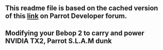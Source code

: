 ## This readme file is based on the cached version of this [link](http://forum.developer.parrot.com/t/tuto-modify-your-bebop-2-to-carry-and-power-your-s-l-a-m-dunk/4725) on Parrot Developer forum.

## Modifying your Bebop 2 to carry and power NVIDIA TX2, Parrot S.L.A.M dunk

